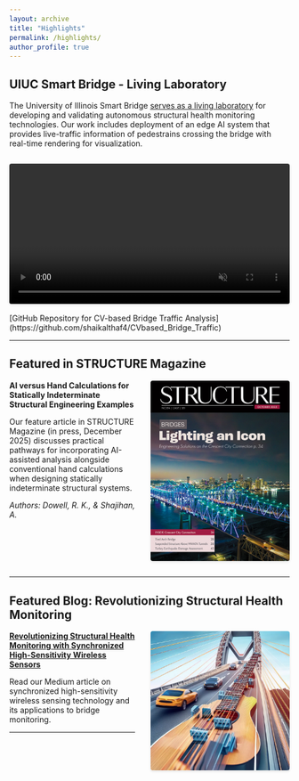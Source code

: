```yaml
---
layout: archive
title: "Highlights"
permalink: /highlights/
author_profile: true
---
```


## UIUC Smart Bridge - Living Laboratory

The University of Illinois Smart Bridge [serves as a living laboratory](https://cee.illinois.edu/news/bahl-smart-bridge-showcased-living-laboratory-education-research) for developing and validating autonomous structural health monitoring technologies. Our work includes deployment of an edge AI system that provides live-traffic information of pedestrains crossing the bridge with real-time rendering for visualization.

<video width="100%" style="max-width: 700px; border-radius: 4px; box-shadow: 0 2px 4px rgba(0,0,0,0.1); margin: 1em 0;" autoplay loop muted playsinline>
  <source src="/images/smartbridge.mp4" type="video/mp4">
  Your browser does not support the video tag.
</video>
[GitHub Repository for CV-based Bridge Traffic Analysis](https://github.com/shaikalthaf4/CVbased_Bridge_Traffic)

---

## Featured in STRUCTURE Magazine

<img src="/images/publications/structure.jpg" alt="STRUCTURE Magazine Feature" style="max-width: 250px; float: right; margin-left: 2em; margin-bottom: 1em; border-radius: 4px; box-shadow: 0 2px 4px rgba(0,0,0,0.1);">

**AI versus Hand Calculations for Statically Indeterminate Structural Engineering Examples**

Our feature article in STRUCTURE Magazine (in press, December 2025) discusses practical pathways for incorporating AI-assisted analysis alongside conventional hand calculations when designing statically indeterminate structural systems. 

*Authors: Dowell, R. K., & Shajihan, A.*

<div style="clear: both;"></div>

---

## Featured Blog: Revolutionizing Structural Health Monitoring

<img src="/images/publications/symphony.png" alt="Revolutionizing Structural Health Monitoring" style="max-width: 250px; float: right; margin-left: 2em; margin-bottom: 1em; border-radius: 4px; box-shadow: 0 2px 4px rgba(0,0,0,0.1);">

**[Revolutionizing Structural Health Monitoring with Synchronized High-Sensitivity Wireless Sensors](https://medium.com/@shaikalthaf4/revolutionizing-structural-health-monitoring-with-a-synchronized-high-sensitivity-wireless-189553908117)**

Read our Medium article on synchronized high-sensitivity wireless sensing technology and its applications to bridge monitoring.

---
<div style="clear: both;"></div>

